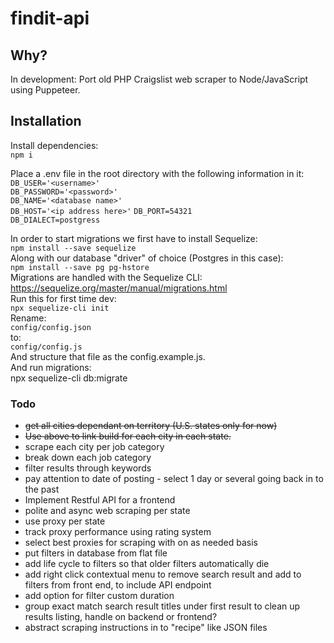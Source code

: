 # findit-api

## Why?
In development: Port old PHP Craigslist web scraper to Node/JavaScript using Puppeteer.

## Installation
Install dependencies:  
```npm i```  
  
Place a .env file in the root directory with the following information in it:
```DB_USER='<username>'```  
```DB_PASSWORD='<password>'```  
```DB_NAME='<database name>'```  
```DB_HOST='<ip address here>'``` 
```DB_PORT=54321```  
```DB_DIALECT=postgress```  
  
In order to start migrations we first have to install Sequelize:  
```npm install --save sequelize```  
Along with our database "driver" of choice (Postgres in this case):  
```npm install --save pg pg-hstore```  
Migrations are handled with the Sequelize CLI:  
https://sequelize.org/master/manual/migrations.html  
Run this for first time dev:  
```npx sequelize-cli init```  
Rename:  
```config/config.json```  
to:  
```config/config.js```  
And structure that file as the config.example.js.  
And run migrations:  
npx sequelize-cli db:migrate  
  
### Todo
* ~~get all cities dependant on territory (U.S. states only for now)~~
* ~~Use above to link build for each city in each state.~~
* scrape each city per job category
* break down each job category
* filter results through keywords
* pay attention to date of posting - select 1 day or several going back in to the past
* Implement Restful API for a frontend
* polite and async web scraping per state
* use proxy per state
* track proxy performance using rating system
* select best proxies for scraping with on as needed basis
* put filters in database from flat file
* add life cycle to filters so that older filters automatically die
* add right click contextual menu to remove search result and add to filters from front end, to include API endpoint
* add option for filter custom duration
* group exact match search result titles under first result to clean up results listing, handle on backend or frontend?
* abstract scraping instructions in to "recipe" like JSON files